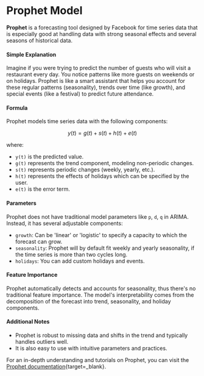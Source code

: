 # Prophet Model

**Prophet** is a forecasting tool designed by Facebook for time series data that is especially good at handling data with strong seasonal effects and several seasons of historical data.

#### Simple Explanation

Imagine if you were trying to predict the number of guests who will visit a restaurant every day. You notice patterns like more guests on weekends or on holidays. Prophet is like a smart assistant that helps you account for these regular patterns (seasonality), trends over time (like growth), and special events (like a festival) to predict future attendance.

#### Formula

Prophet models time series data with the following components:
```math
y(t) = g(t) + s(t) + h(t) + e(t)
```
where:

- `y(t)` is the predicted value.
- `g(t)` represents the trend component, modeling non-periodic changes.
- `s(t)` represents periodic changes (weekly, yearly, etc.).
- `h(t)` represents the effects of holidays which can be specified by the user.
- `e(t)` is the error term.

#### Parameters

Prophet does not have traditional model parameters like `p`, `d`, `q` in ARIMA. Instead, it has several adjustable components:

- `growth`: Can be 'linear' or 'logistic' to specify a capacity to which the forecast can grow.
- `seasonality`: Prophet will by default fit weekly and yearly seasonality, if the time series is more than two cycles long.
- `holidays`: You can add custom holidays and events.

#### Feature Importance

Prophet automatically detects and accounts for seasonality, thus there's no traditional feature importance. The model's interpretability comes from the decomposition of the forecast into trend, seasonality, and holiday components.

#### Additional Notes

- Prophet is robust to missing data and shifts in the trend and typically handles outliers well.
- It is also easy to use with intuitive parameters and practices.

For an in-depth understanding and tutorials on Prophet, you can visit the [Prophet documentation](https://facebook.github.io/prophet/docs/quick_start.html){target=_blank}.
